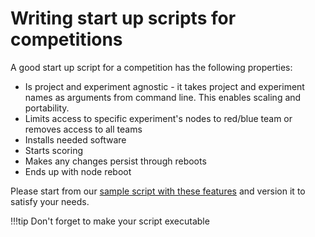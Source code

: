 Writing start up scripts for competitions
=========================================

A good start up script for a competition has the following properties:
- Is project and experiment agnostic - it takes project and experiment names as arguments from command line. This enables scaling and portability.
- Limits access to specific experiment's nodes to red/blue team or removes access to all teams
- Installs needed software
- Starts scoring
- Makes any changes persist through reboots
- Ends up with node reboot

Please start from our [sample script with these features](start.pl) and version it to satisfy your needs.

!!!tip Don't forget to make your script executable
